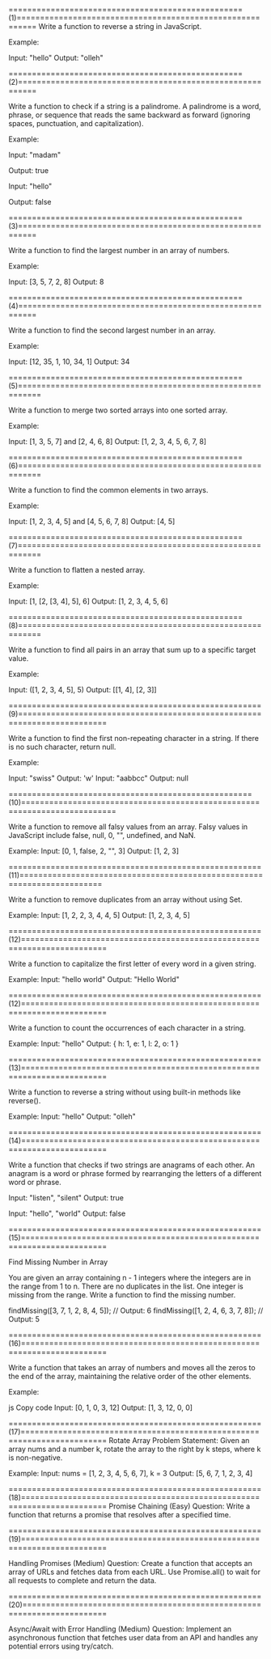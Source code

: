 ==================================================(1)==========================================================
Write a function to reverse a string in JavaScript.

Example:

Input: "hello"
Output: "olleh"

==================================================(2)==========================================================

Write a function to check if a string is a palindrome. A palindrome is a word, phrase, or sequence that reads the same backward as forward (ignoring spaces, punctuation, and capitalization).

Example:

Input: "madam"

Output: true

Input: "hello"

Output: false

==================================================(3)==========================================================

Write a function to find the largest number in an array of numbers.

Example:

Input: [3, 5, 7, 2, 8]
Output: 8

==================================================(4)==========================================================

Write a function to find the second largest number in an array.

Example:

Input: [12, 35, 1, 10, 34, 1]
Output: 34

==================================================(5)===========================================================

Write a function to merge two sorted arrays into one sorted array.

Example:

Input: [1, 3, 5, 7] and [2, 4, 6, 8]
Output: [1, 2, 3, 4, 5, 6, 7, 8]

==================================================(6)===========================================================

Write a function to find the common elements in two arrays.

Example:

Input: [1, 2, 3, 4, 5] and [4, 5, 6, 7, 8]
Output: [4, 5]

==================================================(7)===========================================================

Write a function to flatten a nested array.

Example:

Input: [1, [2, [3, 4], 5], 6]
Output: [1, 2, 3, 4, 5, 6]

==================================================(8)===========================================================

Write a function to find all pairs in an array that sum up to a specific target value.

Example:

Input: ([1, 2, 3, 4, 5], 5)
Output: [[1, 4], [2, 3]]

======================================================(9)=========================================================================

Write a function to find the first non-repeating character in a string. If there is no such character, return null.

Example:

Input: "swiss"
Output: 'w'
Input: "aabbcc"
Output: null

====================================================(10)==========================================================================

Write a function to remove all falsy values from an array. Falsy values in JavaScript include false, null, 0, "", undefined,
and NaN.

Example:
Input: [0, 1, false, 2, "", 3]
Output: [1, 2, 3]

======================================================(11)========================================================================

Write a function to remove duplicates from an array without using Set.

Example:
Input: [1, 2, 2, 3, 4, 4, 5]
Output: [1, 2, 3, 4, 5]

======================================================(12)========================================================================

Write a function to capitalize the first letter of every word in a given string.

Example:
Input: "hello world"
Output: "Hello World"

======================================================(12)========================================================================

Write a function to count the occurrences of each character in a string.

Example:
Input: "hello"
Output: { h: 1, e: 1, l: 2, o: 1 }

======================================================(13)========================================================================

Write a function to reverse a string without using built-in methods like reverse().

Example:
Input: "hello"
Output: "olleh"

======================================================(14)========================================================================

Write a function that checks if two strings are anagrams of each other. An anagram is a word or phrase formed by rearranging the letters of a different word or phrase.

Input: "listen", "silent"
Output: true

Input: "hello", "world"
Output: false

======================================================(15)========================================================================

Find Missing Number in Array

You are given an array containing n - 1 integers where the integers are in the range from 1 to n. There are no duplicates in the list. One integer is missing from the range. Write a function to find the missing number.

findMissing([3, 7, 1, 2, 8, 4, 5]); // Output: 6
findMissing([1, 2, 4, 6, 3, 7, 8]); // Output: 5

======================================================(16)========================================================================

Write a function that takes an array of numbers and moves all the zeros to the end of the array, maintaining the relative order of the other elements.

Example:

js
Copy code
Input: [0, 1, 0, 3, 12]
Output: [1, 3, 12, 0, 0]

======================================================(17)========================================================================
Rotate Array
Problem Statement: Given an array nums and a number k, rotate the array to the right by k steps, where k is non-negative.

Example:
Input: nums = [1, 2, 3, 4, 5, 6, 7], k = 3
Output: [5, 6, 7, 1, 2, 3, 4]

======================================================(18)========================================================================
Promise Chaining (Easy)
Question: Write a function that returns a promise that resolves after a specified time.

======================================================(19)========================================================================

Handling Promises (Medium)
Question: Create a function that accepts an array of URLs and fetches data from each URL. Use Promise.all() to wait for all requests to complete and return the data.

======================================================(20)========================================================================

Async/Await with Error Handling (Medium)
Question: Implement an asynchronous function that fetches user data from an API and handles any potential errors using try/catch.
